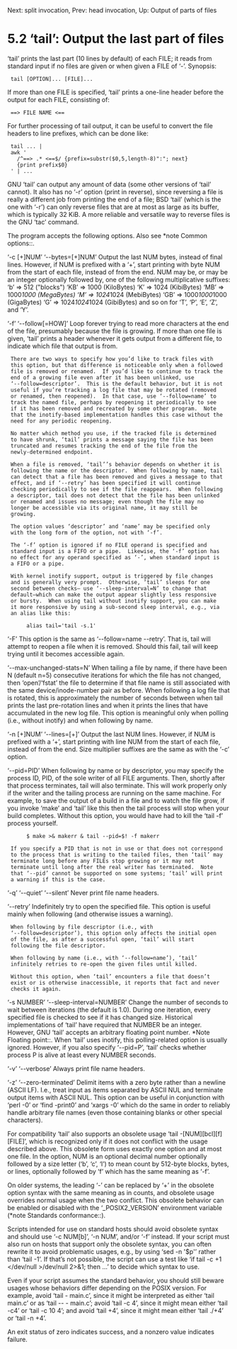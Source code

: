 Next: split invocation,  Prev: head invocation,  Up: Output of parts of files

5.2 ‘tail’: Output the last part of files
=========================================

‘tail’ prints the last part (10 lines by default) of each FILE; it reads
from standard input if no files are given or when given a FILE of ‘-’.
Synopsis:

     tail [OPTION]... [FILE]...

   If more than one FILE is specified, ‘tail’ prints a one-line header
before the output for each FILE, consisting of:

     ==> FILE NAME <==

   For further processing of tail output, it can be useful to convert
the file headers to line prefixes, which can be done like:

     tail ... |
     awk '
       /^==> .* <==$/ {prefix=substr($0,5,length-8)":"; next}
       {print prefix$0}
     ' | ...

   GNU ‘tail’ can output any amount of data (some other versions of
‘tail’ cannot).  It also has no ‘-r’ option (print in reverse), since
reversing a file is really a different job from printing the end of a
file; BSD ‘tail’ (which is the one with ‘-r’) can only reverse files
that are at most as large as its buffer, which is typically 32 KiB.  A
more reliable and versatile way to reverse files is the GNU ‘tac’
command.

   The program accepts the following options.  Also see *note Common
options::.

‘-c [+]NUM’
‘--bytes=[+]NUM’
     Output the last NUM bytes, instead of final lines.  However, if NUM
     is prefixed with a ‘+’, start printing with byte NUM from the start
     of each file, instead of from the end.  NUM may be, or may be an
     integer optionally followed by, one of the following multiplicative
     suffixes:
          ‘b’  =>            512 ("blocks")
          ‘KB’ =>           1000 (KiloBytes)
          ‘K’  =>           1024 (KibiBytes)
          ‘MB’ =>      1000*1000 (MegaBytes)
          ‘M’  =>      1024*1024 (MebiBytes)
          ‘GB’ => 1000*1000*1000 (GigaBytes)
          ‘G’  => 1024*1024*1024 (GibiBytes)
     and so on for ‘T’, ‘P’, ‘E’, ‘Z’, and ‘Y’.

‘-f’
‘--follow[=HOW]’
     Loop forever trying to read more characters at the end of the file,
     presumably because the file is growing.  If more than one file is
     given, ‘tail’ prints a header whenever it gets output from a
     different file, to indicate which file that output is from.

     There are two ways to specify how you’d like to track files with
     this option, but that difference is noticeable only when a followed
     file is removed or renamed.  If you’d like to continue to track the
     end of a growing file even after it has been unlinked, use
     ‘--follow=descriptor’.  This is the default behavior, but it is not
     useful if you’re tracking a log file that may be rotated (removed
     or renamed, then reopened).  In that case, use ‘--follow=name’ to
     track the named file, perhaps by reopening it periodically to see
     if it has been removed and recreated by some other program.  Note
     that the inotify-based implementation handles this case without the
     need for any periodic reopening.

     No matter which method you use, if the tracked file is determined
     to have shrunk, ‘tail’ prints a message saying the file has been
     truncated and resumes tracking the end of the file from the
     newly-determined endpoint.

     When a file is removed, ‘tail’’s behavior depends on whether it is
     following the name or the descriptor.  When following by name, tail
     can detect that a file has been removed and gives a message to that
     effect, and if ‘--retry’ has been specified it will continue
     checking periodically to see if the file reappears.  When following
     a descriptor, tail does not detect that the file has been unlinked
     or renamed and issues no message; even though the file may no
     longer be accessible via its original name, it may still be
     growing.

     The option values ‘descriptor’ and ‘name’ may be specified only
     with the long form of the option, not with ‘-f’.

     The ‘-f’ option is ignored if no FILE operand is specified and
     standard input is a FIFO or a pipe.  Likewise, the ‘-f’ option has
     no effect for any operand specified as ‘-’, when standard input is
     a FIFO or a pipe.

     With kernel inotify support, output is triggered by file changes
     and is generally very prompt.  Otherwise, ‘tail’ sleeps for one
     second between checks— use ‘--sleep-interval=N’ to change that
     default—which can make the output appear slightly less responsive
     or bursty.  When using tail without inotify support, you can make
     it more responsive by using a sub-second sleep interval, e.g., via
     an alias like this:

          alias tail='tail -s.1'

‘-F’
     This option is the same as ‘--follow=name --retry’.  That is, tail
     will attempt to reopen a file when it is removed.  Should this
     fail, tail will keep trying until it becomes accessible again.

‘--max-unchanged-stats=N’
     When tailing a file by name, if there have been N (default n=5)
     consecutive iterations for which the file has not changed, then
     ‘open’/‘fstat’ the file to determine if that file name is still
     associated with the same device/inode-number pair as before.  When
     following a log file that is rotated, this is approximately the
     number of seconds between when tail prints the last pre-rotation
     lines and when it prints the lines that have accumulated in the new
     log file.  This option is meaningful only when polling (i.e.,
     without inotify) and when following by name.

‘-n [+]NUM’
‘--lines=[+]’
     Output the last NUM lines.  However, if NUM is prefixed with a ‘+’,
     start printing with line NUM from the start of each file, instead
     of from the end.  Size multiplier suffixes are the same as with the
     ‘-c’ option.

‘--pid=PID’
     When following by name or by descriptor, you may specify the
     process ID, PID, of the sole writer of all FILE arguments.  Then,
     shortly after that process terminates, tail will also terminate.
     This will work properly only if the writer and the tailing process
     are running on the same machine.  For example, to save the output
     of a build in a file and to watch the file grow, if you invoke
     ‘make’ and ‘tail’ like this then the tail process will stop when
     your build completes.  Without this option, you would have had to
     kill the ‘tail -f’ process yourself.

          $ make >& makerr & tail --pid=$! -f makerr

     If you specify a PID that is not in use or that does not correspond
     to the process that is writing to the tailed files, then ‘tail’ may
     terminate long before any FILEs stop growing or it may not
     terminate until long after the real writer has terminated.  Note
     that ‘--pid’ cannot be supported on some systems; ‘tail’ will print
     a warning if this is the case.

‘-q’
‘--quiet’
‘--silent’
     Never print file name headers.

‘--retry’
     Indefinitely try to open the specified file.  This option is useful
     mainly when following (and otherwise issues a warning).

     When following by file descriptor (i.e., with
     ‘--follow=descriptor’), this option only affects the initial open
     of the file, as after a successful open, ‘tail’ will start
     following the file descriptor.

     When following by name (i.e., with ‘--follow=name’), ‘tail’
     infinitely retries to re-open the given files until killed.

     Without this option, when ‘tail’ encounters a file that doesn’t
     exist or is otherwise inaccessible, it reports that fact and never
     checks it again.

‘-s NUMBER’
‘--sleep-interval=NUMBER’
     Change the number of seconds to wait between iterations (the
     default is 1.0).  During one iteration, every specified file is
     checked to see if it has changed size.  Historical implementations
     of ‘tail’ have required that NUMBER be an integer.  However, GNU
     ‘tail’ accepts an arbitrary floating point number.  *Note Floating
     point::.  When ‘tail’ uses inotify, this polling-related option is
     usually ignored.  However, if you also specify ‘--pid=P’, ‘tail’
     checks whether process P is alive at least every NUMBER seconds.

‘-v’
‘--verbose’
     Always print file name headers.

‘-z’
‘--zero-terminated’
     Delimit items with a zero byte rather than a newline (ASCII LF).
     I.e., treat input as items separated by ASCII NUL and terminate
     output items with ASCII NUL. This option can be useful in
     conjunction with ‘perl -0’ or ‘find -print0’ and ‘xargs -0’ which
     do the same in order to reliably handle arbitrary file names (even
     those containing blanks or other special characters).

   For compatibility ‘tail’ also supports an obsolete usage ‘tail
-[NUM][bcl][f] [FILE]’, which is recognized only if it does not conflict
with the usage described above.  This obsolete form uses exactly one
option and at most one file.  In the option, NUM is an optional decimal
number optionally followed by a size letter (‘b’, ‘c’, ‘l’) to mean
count by 512-byte blocks, bytes, or lines, optionally followed by ‘f’
which has the same meaning as ‘-f’.

   On older systems, the leading ‘-’ can be replaced by ‘+’ in the
obsolete option syntax with the same meaning as in counts, and obsolete
usage overrides normal usage when the two conflict.  This obsolete
behavior can be enabled or disabled with the ‘_POSIX2_VERSION’
environment variable (*note Standards conformance::).

   Scripts intended for use on standard hosts should avoid obsolete
syntax and should use ‘-c NUM[b]’, ‘-n NUM’, and/or ‘-f’ instead.  If
your script must also run on hosts that support only the obsolete
syntax, you can often rewrite it to avoid problematic usages, e.g., by
using ‘sed -n '$p'’ rather than ‘tail -1’.  If that’s not possible, the
script can use a test like ‘if tail -c +1 </dev/null >/dev/null 2>&1;
then ...’ to decide which syntax to use.

   Even if your script assumes the standard behavior, you should still
beware usages whose behaviors differ depending on the POSIX version.
For example, avoid ‘tail - main.c’, since it might be interpreted as
either ‘tail main.c’ or as ‘tail -- - main.c’; avoid ‘tail -c 4’, since
it might mean either ‘tail -c4’ or ‘tail -c 10 4’; and avoid ‘tail +4’,
since it might mean either ‘tail ./+4’ or ‘tail -n +4’.

   An exit status of zero indicates success, and a nonzero value
indicates failure.

